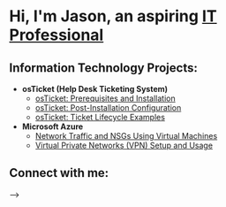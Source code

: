 <h1>Hi, I'm Jason, an aspiring <a href="https://www.linkedin.com/in/jason-huyck-01ba59246/">IT Professional</a></h1>

<h2> Information Technology Projects:</h2>

- <b>osTicket (Help Desk Ticketing System)</b>
  - [osTicket: Prerequisites and Installation](https://github.com/jasonpaulhuyck/osticket-prereqs)
  - [osTicket: Post-Installation Configuration](https://github.com/jasonpaulhuyck/osTicket-post-install-config)
  - [osTicket: Ticket Lifecycle Examples](https://github.com/jasonpaulhuyck/osTicket-ticket-lifecycle)
- <b>Microsoft Azure</b>
  - [Network Traffic and NSGs Using Virtual Machines](https://github.com/jasonpaulhuyck/Network-Monitoring-using-Azure-VMs)
  - [Virtual Private Networks (VPN) Setup and Usage](https://github.com/jasonpaulhuyck/azure-network-protocols)

<h2>Connect with me:</h2>



-->
